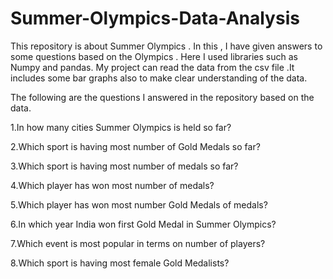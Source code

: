 # Summer-Olympics-Data-Analysis
This repository is about Summer Olympics . In this , I have given answers to some questions based on the Olympics . 
Here I used libraries such as Numpy and pandas. My project can read the data from the csv file .It includes some bar graphs also to make clear understanding of the data.

The following are the questions I answered in the repository based on the data.

1.In how many cities Summer Olympics is held so far?

2.Which sport is having most number of Gold Medals so far?

3.Which sport is having most number of medals so far?

4.Which player has won most number of medals?

5.Which player has won most number Gold Medals of medals?

6.In which year India won first Gold Medal in Summer Olympics?

7.Which event is most popular in terms on number of players?

8.Which sport is having most female Gold Medalists?
